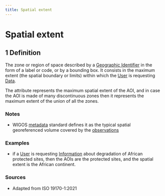 ```yaml
---
title: Spatial extent
---
```


# Spatial extent

## 1 Definition

The zone or region of space described by a [Geographic Identifier](../geographic_identifier) in the form of a label or code, or by a bounding box. It consists in the maximum extent (the spatial boundary or limits) within which the [User](../user) is requesting [Data](../data).  

The attribute represents the maximum spatial extent of the AOI, and in case the AOI is made of many discontinuous zones then it represents the maximum extent of the union of all the zones. 

### Notes 
- WIGOS [metadata](../metadata) standard defines it as the typical spatial georeferenced volume covered by the [observations](../observation) 

### Examples 

- if a [User](../user) is requesting [Information](../information) about degradation of African protected sites, then the AOIs are the protected sites, and the spatial extent is the African continent. 

### Sources
- Adapted from ISO 19170-1:2021 